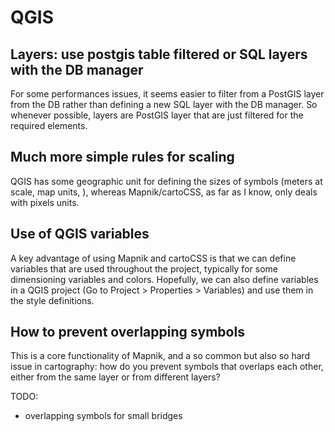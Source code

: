 QGIS
====



## Layers: use postgis table filtered or SQL layers with the DB manager

For some performances issues, it seems easier to filter from a PostGIS layer from the DB rather than defining a new SQL layer with the DB manager. So whenever possible, layers are PostGIS layer that are just filtered for the required elements.

## Much more simple rules for scaling

QGIS has some geographic unit for defining the sizes of symbols (meters at scale, map units, ), whereas Mapnik/cartoCSS, as far as I know, only deals with pixels units.


## Use of QGIS variables

A key advantage of using Mapnik and cartoCSS is that we can define variables that are used throughout the project, typically for some dimensioning variables and colors. Hopefully, we can also define variables in a QGIS project (Go to Project > Properties > Variables) and use them in the style definitions.

## How to prevent overlapping symbols

This is a core functionality of Mapnik, and a so common but also so hard issue in cartography: how do you prevent symbols that overlaps each other, either from the same layer or from different layers?



TODO:

- overlapping symbols for small bridges